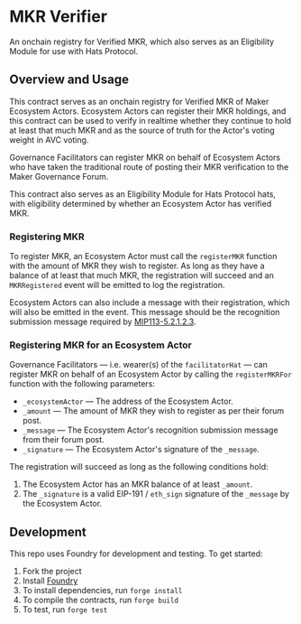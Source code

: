 # MKR Verifier

An onchain registry for Verified MKR, which also serves as an Eligibility Module for use with Hats Protocol.

## Overview and Usage

This contract serves as an onchain registry for Verified MKR of Maker Ecosystem Actors. Ecosystem Actors can register their MKR holdings, and this contract can be used to verify in realtime whether they continue to hold at least that much MKR and as the source of truth for the Actor's voting weight in AVC voting. 

Governance Facilitators can register MKR on behalf of Ecosystem Actors who have taken the traditional route of posting their MKR verification to the Maker Governance Forum.

This contract also serves as an Eligibility Module for Hats Protocol hats, with eligibility determined by whether an Ecosystem Actor has verified MKR.

### Registering MKR

To register MKR, an Ecosystem Actor must call the `registerMKR` function with the amount of MKR they wish to register. As long as they have a balance of at least that much MKR, the registration will succeed and an `MKRRegistered` event will be emitted to log the registration. 

Ecosystem Actors can also include a message with their registration, which will also be emitted in the event. This message should be the recognition submission message required by [MIP113-5.2.1.2.3](https://mips.makerdao.com/mips/details/MIP113#5-2-1-2-3).

### Registering MKR for an Ecosystem Actor

Governance Facilitators — i.e. wearer(s) of the `facilitatorHat` — can register MKR on behalf of an Ecosystem Actor by calling the `registerMKRFor` function with the following parameters:

- `_ecosystemActor` — The address of the Ecosystem Actor.
- `_amount` — The amount of MKR they wish to register as per their forum post. 
- `_message` — The Ecosystem Actor's recognition submission message from their forum post.
- `_signature` — The Ecosystem Actor's signature of the `_message`.

The registration will succeed as long as the following conditions hold:

1. The Ecosystem Actor has an MKR balance of at least `_amount`.
2. The `_signature` is a valid EIP-191 / `eth_sign` signature of the `_message` by the Ecosystem Actor.

## Development

This repo uses Foundry for development and testing. To get started:

1. Fork the project
2. Install [Foundry](https://book.getfoundry.sh/getting-started/installation)
3. To install dependencies, run `forge install`
4. To compile the contracts, run `forge build`
5. To test, run `forge test`